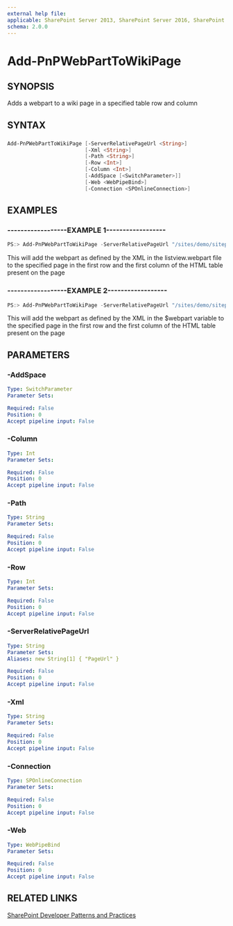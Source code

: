```yaml
---
external help file:
applicable: SharePoint Server 2013, SharePoint Server 2016, SharePoint Online
schema: 2.0.0
---
```

# Add-PnPWebPartToWikiPage

## SYNOPSIS
Adds a webpart to a wiki page in a specified table row and column

## SYNTAX 

### 
```powershell
Add-PnPWebPartToWikiPage [-ServerRelativePageUrl <String>]
                         [-Xml <String>]
                         [-Path <String>]
                         [-Row <Int>]
                         [-Column <Int>]
                         [-AddSpace [<SwitchParameter>]]
                         [-Web <WebPipeBind>]
                         [-Connection <SPOnlineConnection>]
```

## EXAMPLES

### ------------------EXAMPLE 1------------------
```powershell
PS:> Add-PnPWebPartToWikiPage -ServerRelativePageUrl "/sites/demo/sitepages/home.aspx" -Path "c:\myfiles\listview.webpart" -Row 1 -Column 1
```

This will add the webpart as defined by the XML in the listview.webpart file to the specified page in the first row and the first column of the HTML table present on the page

### ------------------EXAMPLE 2------------------
```powershell
PS:> Add-PnPWebPartToWikiPage -ServerRelativePageUrl "/sites/demo/sitepages/home.aspx" -XML $webpart -Row 1 -Column 1
```

This will add the webpart as defined by the XML in the $webpart variable to the specified page in the first row and the first column of the HTML table present on the page

## PARAMETERS

### -AddSpace


```yaml
Type: SwitchParameter
Parameter Sets: 

Required: False
Position: 0
Accept pipeline input: False
```

### -Column


```yaml
Type: Int
Parameter Sets: 

Required: False
Position: 0
Accept pipeline input: False
```

### -Path


```yaml
Type: String
Parameter Sets: 

Required: False
Position: 0
Accept pipeline input: False
```

### -Row


```yaml
Type: Int
Parameter Sets: 

Required: False
Position: 0
Accept pipeline input: False
```

### -ServerRelativePageUrl


```yaml
Type: String
Parameter Sets: 
Aliases: new String[1] { "PageUrl" }

Required: False
Position: 0
Accept pipeline input: False
```

### -Xml


```yaml
Type: String
Parameter Sets: 

Required: False
Position: 0
Accept pipeline input: False
```

### -Connection


```yaml
Type: SPOnlineConnection
Parameter Sets: 

Required: False
Position: 0
Accept pipeline input: False
```

### -Web


```yaml
Type: WebPipeBind
Parameter Sets: 

Required: False
Position: 0
Accept pipeline input: False
```

## RELATED LINKS

[SharePoint Developer Patterns and Practices](http://aka.ms/sppnp)